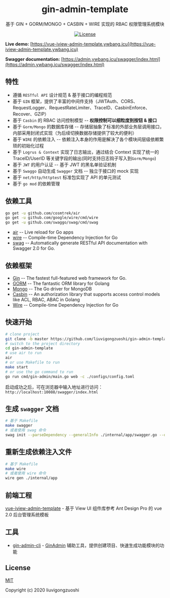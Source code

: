 <div align="center">

# gin-admin-template

 基于 GIN + GORM/MONGO + CASBIN + WIRE 实现的 RBAC 权限管理系统模块
 

[![License](https://img.shields.io/npm/l/express.svg)](http://opensource.org/licenses/MIT)

</div>

**Live demo:** [https://vue-iview-admin-template.ywbang.icu](https://vue-iview-admin-template.ywbang.icu)

**Swagger documentation:** [https://admin.ywbang.icu/swagger/index.html](https://admin.ywbang.icu/swagger/index.html)

## 特性

- 遵循 `RESTful API` 设计规范 & 基于接口的编程规范
- 基于 `GIN` 框架，提供了丰富的中间件支持（JWTAuth、CORS、RequestLogger、RequestRateLimiter、TraceID、CasbinEnforce、Recover、GZIP）
- 基于 `Casbin` 的 RBAC 访问控制模型 -- **权限控制可以细粒度到按钮 & 接口**
- 基于 `Gorm/Mongo` 的数据库存储 -- 存储层抽象了标准的外部业务层调用接口，内部采用封闭式实现（为后续切换数据存储提供了较大的便利）
- 基于 `WIRE` 的依赖注入 -- 依赖注入本身的作用是解决了各个模块间层级依赖繁琐的初始化过程
- 基于 `Logrus & Context` 实现了日志输出，通过结合 Context 实现了统一的 TraceID/UserID 等关键字段的输出(同时支持日志钩子写入到`Gorm/Mongo`)
- 基于 `JWT` 的用户认证 -- 基于 JWT 的黑名单验证机制
- 基于 `Swaggo` 自动生成 `Swagger` 文档 -- 独立于接口的 mock 实现
- 基于 `net/http/httptest` 标准包实现了 API 的单元测试
- 基于 `go mod` 的依赖管理

## 依赖工具

```bash
go get -u github.com/cosmtrek/air
go get -u github.com/google/wire/cmd/wire
go get -u github.com/swaggo/swag/cmd/swag
```

- [air](https://github.com/cosmtrek/air) -- Live reload for Go apps
- [wire](https://github.com/google/wire) -- Compile-time Dependency Injection for Go
- [swag](https://github.com/swaggo/swag) -- Automatically generate RESTful API documentation with Swagger 2.0 for Go.

## 依赖框架

- [Gin](https://gin-gonic.com/) -- The fastest full-featured web framework for Go.
- [GORM](http://gorm.io/) -- The fantastic ORM library for Golang
- [Mongo](https://github.com/mongodb/mongo-go-driver) -- The Go driver for MongoDB
- [Casbin](https://casbin.org/) -- An authorization library that supports access control models like ACL, RBAC, ABAC in Golang
- [Wire](https://github.com/google/wire) -- Compile-time Dependency Injection for Go

## 快速开始

```bash
# clone project
git clone -b master https://github.com/liuvigongzuoshi/gin-admin-template
# switch to the project directory
cd gin-admin-template
# use air to run
air
# or use Makefile to run
make start
# or use the go command to run
go run cmd/gin-admin/main.go web -c ./configs/config.toml
```

启动成功之后，可在浏览器中输入地址进行访问：`http://localhost:10088/swagger/index.html`

## 生成 `swagger` 文档

```bash
# 基于 Makefile
make swagger
# 或者使用 swag 命令
swag init --parseDependency --generalInfo ./internal/app/swagger.go --output ./internal/app/swagger
```

## 重新生成依赖注入文件

```bash
# 基于 Makefile
make wire
# 或者使用 wire 命令
wire gen ./internal/app
```

## 前端工程

[vue-iview-admin-template](https://github.com/liuvigongzuoshi/vue-iview-admin-template) - 基于 View UI 组件库参考 Ant Design Pro 的 vue 2.0 后台管理系统模板

## 工具

- [gin-admin-cli](https://github.com/gin-admin/gin-admin-cli) - [GinAdmin](https://github.com/LyricTian/gin-admin) 辅助工具，提供创建项目、快速生成功能模块的功能

## License

[MIT](https://github.com/liuvigongzuoshi/gin-admin-template/blob/master/LICENSE)

Copyright (c) 2020 liuvigongzuoshi
